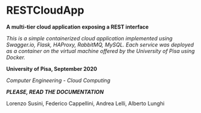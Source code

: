 # RESTCloudApp
**A multi-tier cloud application exposing a REST interface**

_This is a simple containerized cloud application implemented using Swagger.io, Flask, HAProxy, RabbitMQ, MySQL. Each service was deployed as a container on the virtual machine offered by the University of Pisa using Docker._

**University of Pisa, September 2020**
 
 _Computer Engineering - Cloud Computing_


**_PLEASE, READ THE DOCUMENTATION_**

 
 Lorenzo Susini, Federico Cappellini, Andrea Lelli, Alberto Lunghi
